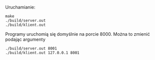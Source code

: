Uruchamianie:

```
make
./build/server.out
./build/klient.out
```

Programy uruchomią się domyślnie na porcie 8000. Można to zmienić podając argumenty
```
./build/server.out 8001
./build/klient.out 127.0.0.1 8001
```